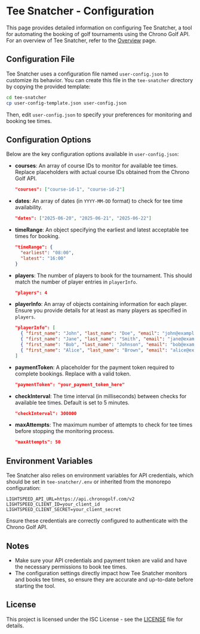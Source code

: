 # Tee Snatcher - Configuration

This page provides detailed information on configuring Tee Snatcher, a tool for automating the booking of golf tournaments using the Chrono Golf API. For an overview of Tee Snatcher, refer to the [Overview](../tee-snatcher/README.md) page.

## Configuration File

Tee Snatcher uses a configuration file named `user-config.json` to customize its behavior. You can create this file in the `tee-snatcher` directory by copying the provided template:

```bash
cd tee-snatcher
cp user-config-template.json user-config.json
```

Then, edit `user-config.json` to specify your preferences for monitoring and booking tee times.

## Configuration Options

Below are the key configuration options available in `user-config.json`:

- **courses**: An array of course IDs to monitor for available tee times. Replace placeholders with actual course IDs obtained from the Chrono Golf API.
  ```json
  "courses": ["course-id-1", "course-id-2"]
  ```

- **dates**: An array of dates (in `YYYY-MM-DD` format) to check for tee time availability.
  ```json
  "dates": ["2025-06-20", "2025-06-21", "2025-06-22"]
  ```

- **timeRange**: An object specifying the earliest and latest acceptable tee times for booking.
  ```json
  "timeRange": {
    "earliest": "08:00",
    "latest": "16:00"
  }
  ```

- **players**: The number of players to book for the tournament. This should match the number of player entries in `playerInfo`.
  ```json
  "players": 4
  ```

- **playerInfo**: An array of objects containing information for each player. Ensure you provide details for at least as many players as specified in `players`.
  ```json
  "playerInfo": [
    { "first_name": "John", "last_name": "Doe", "email": "john@example.com" },
    { "first_name": "Jane", "last_name": "Smith", "email": "jane@example.com" },
    { "first_name": "Bob", "last_name": "Johnson", "email": "bob@example.com" },
    { "first_name": "Alice", "last_name": "Brown", "email": "alice@example.com" }
  ]
  ```

- **paymentToken**: A placeholder for the payment token required to complete bookings. Replace with a valid token.
  ```json
  "paymentToken": "your_payment_token_here"
  ```

- **checkInterval**: The time interval (in milliseconds) between checks for available tee times. Default is set to 5 minutes.
  ```json
  "checkInterval": 300000
  ```

- **maxAttempts**: The maximum number of attempts to check for tee times before stopping the monitoring process.
  ```json
  "maxAttempts": 50
  ```

## Environment Variables

Tee Snatcher also relies on environment variables for API credentials, which should be set in `tee-snatcher/.env` or inherited from the monorepo configuration:

```plaintext
LIGHTSPEED_API_URL=https://api.chronogolf.com/v2
LIGHTSPEED_CLIENT_ID=your_client_id
LIGHTSPEED_CLIENT_SECRET=your_client_secret
```

Ensure these credentials are correctly configured to authenticate with the Chrono Golf API.

## Notes

- Make sure your API credentials and payment token are valid and have the necessary permissions to book tee times.
- The configuration settings directly impact how Tee Snatcher monitors and books tee times, so ensure they are accurate and up-to-date before starting the tool.

## License

This project is licensed under the ISC License - see the [LICENSE](../../license.md) file for details.
